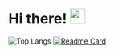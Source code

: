 
# Hi there! <img src="https://raw.githubusercontent.com/MartinHeinz/MartinHeinz/master/wave.gif" width="30px" >

![Top Langs](https://github-readme-stats.vercel.app/api/top-langs/?username=Meena00&layout=compact&theme=radical)
[![Readme Card](https://github-readme-stats.vercel.app/api/pin/?username=meena00&repo=Newest-Portfolio)](https://github.com/Meena00/Newest-Portfolio)





<!--
**Meena00/Meena00** is a ✨ _special_ ✨ repository because its `README.md` (this file) appears on your GitHub profile.

Here are some ideas to get you started:

- 🔭 I’m currently working on ...
- 🌱 I’m currently learning ...
- 👯 I’m looking to collaborate on ...
- 🤔 I’m looking for help with ...
- 💬 Ask me about ...
- 📫 How to reach me: ...
- 😄 Pronouns: ...
- ⚡ Fun fact: ...
-->
